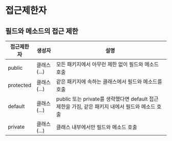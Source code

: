 # 접근제한자

## 필드와 메소드의 접근 제한

| 접근제한자 | 생성자      | 설명                                                         |
| ---------- | ----------- | ------------------------------------------------------------ |
| public     | 클래스(...) | 모든 패키지에서 아무런 제한 없이 필드와 메소드 호출          |
| protected  | 클래스(...) | 같은 패키지에 속하는 클래스에서 필드와 메소드를 호출         |
| default    | 클래스(...) | public 또는 private를 생략했다면 default 접근 제한을 가짐, 같은 패키지 내에서 필드와 메소드 호출 |
| private    | 클래스(...) | 클래스 내부에서만 필드와 메소드 호출                         |


